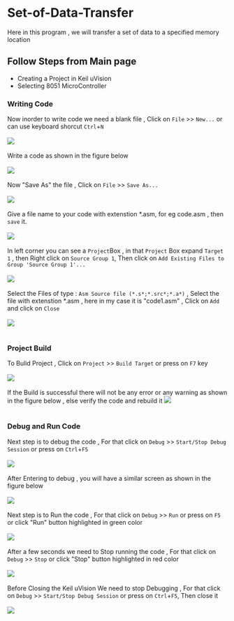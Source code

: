 # Set-of-Data-Transfer
Here in this program , we will transfer a set of data to a specified memory location<br>
## Follow Steps from Main page
* Creating a Project in Keil uVision
* Selecting 8051 MicroController 
### Writing Code
Now inorder to write code we need a blank file , Click on `File` >> `New...` or can use keyboard shorcut `Ctrl`+`N`<br><br>
![](/images/img7.png) <br><br>
Write a code as shown in the figure below <br><br>
![](/images/img8.png) <br><br>
Now "Save As" the file , Click on `File` >> `Save As...`<br><br>
![](/images/img9.png) <br><br>
Give a file name to your code with extenstion *.asm, for eg code.asm , then `save` it.<br><br>
![](/images/img10.png) <br><br>
 In left corner you can see a `Project`Box , in that `Project` Box expand `Target 1`  , then Right click on  `Source Group 1`, Then click on `Add Existing Files to Group 'Source Group 1'...`<br><br>
![](/images/img11.png) <br><br>
Select the Files of type : `Asm Source file (*.s*;*.src*;*.a*)` , Select the file with extenstion *.asm , here in my case it is "code1.asm" , Click on `Add` and click on `Close`<br><br>
![](/images/img12.png) <br><br>
### Project Build
To Bulid Project , Click on `Project` >> `Build Target` or press on `F7` key<br><br>
![](/images/img13.png) <br><br>
If the Build is successful there will not be any error or any warning  as shown in the figure below , else verify the code and rebuild it
![](/images/img14a.png) <br><br>
### Debug and Run Code
Next step is to debug the code , For that click on `Debug` >> `Start/Stop Debug Session` or press on `Ctrl`+`F5`<br><br>
![](/images/img15.png) <br><br>
After Entering to debug , you will have a similar screen as shown in the figure below<br><br>
![](/images/img21.png) <br><br>
Next step is to Run the code , For that click on `Debug` >> `Run` or press on `F5` or click "Run" button highlighted in green color<br><br>
![](/images/img22.jpg) <br><br>
After a few seconds we need to Stop running the code , For that click on `Debug` >> `Stop`  or click "Stop" button highlighted in red color<br><br>
![](/images/img18.jpg) <br><br>
Before Closing the Keil uVision We need to stop Debugging , For that click on `Debug` >> `Start/Stop Debug Session` or press on `Ctrl`+`F5`, Then close it<br><br> 
![](/images/img15.png) <br><br>
